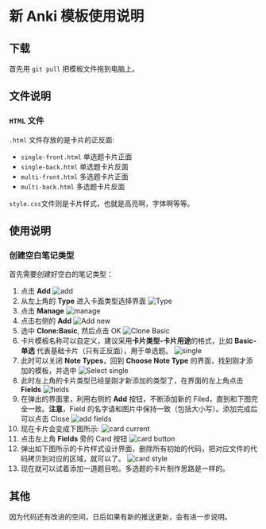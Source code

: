# 新 Anki 模板使用说明

## 下载
首先用 `git pull` 把模板文件拖到电脑上。

## 文件说明
### `HTML` 文件
`.html` 文件存放的是卡片的正反面:
- `single-front.html` 单选题卡片正面
- `single-back.html`  单选题卡片反面
- `multi-front.html`  多选题卡片正面
- `multi-back.html`   多选题卡片反面

`style.css`文件则是卡片样式，也就是高亮啊，字体啊等等。

## 使用说明
### 创建空白笔记类型
首先需要创建好空白的笔记类型：
1. 点击 **Add** 
![add](https://github.com/Linerre/Jessie/blob/master/anki/images/add.png)
2. 从左上角的 **Type** 进入卡面类型选择界面
![Type](https://github.com/Linerre/Jessie/blob/master/anki/images/type.png)
1. 点击 **Manage** 
![manage](https://github.com/Linerre/Jessie/blob/master/anki/images/manage.png)
4. 点击右侧的 **Add**
![Add new](https://github.com/Linerre/Jessie/blob/master/anki/images/add-new.png)
5. 选中 **Clone:Basic**, 然后点击 OK
![Clone Basic](https://github.com/Linerre/Jessie/blob/master/anki/images/clone-basice.png)
1. 卡片模板名称可以自定义，建议采用**卡片类型-卡片用途**的格式，比如 **Basic-单选** 代表基础卡片（只有正反面），用于单选题。
![single](https://github.com/Linerre/Jessie/blob/master/anki/images/single.png)
7. 此时可以关闭 **Note Types**，回到 **Choose Note Type** 的界面，找到刚才添加的模板，并选中
![Select single](https://github.com/Linerre/Jessie/blob/master/anki/images/select%20single.png)
8. 此时左上角的卡片类型已经是刚才新添加的类型了，在界面的左上角点击 **Fields**
![fields](https://github.com/Linerre/Jessie/blob/master/anki/images/Fields.png)
10. 在弹出的界面里，利用右侧的 **Add** 按钮，不断添加新的 Filed，直到和下图完全一致。**注意**，Field 的名字请和图片中保持一致（包括大小写）。添加完成后可以点击 Close
![add fields](https://github.com/Linerre/Jessie/blob/master/anki/images/add%20field.png)
11. 现在卡片会变成下图所示:
![card current](https://github.com/Linerre/Jessie/blob/master/anki/images/card-cur.png)
12. 点击左上角 **Fields** 旁的 Card 按钮
![card button](https://github.com/Linerre/Jessie/blob/master/anki/images/card%20button.png)
13. 弹出如下图所示的卡片样式设计界面，删除所有初始的代码，把对应文件的代码拷贝到对应的区域，就可以了。
![card style](https://github.com/Linerre/Jessie/blob/master/anki/images/cardstyle.png)
14. 现在就可以试着添加一道题目啦。多选题的卡片制作思路是一样的。

## 其他
因为代码还有改进的空间，日后如果有新的推送更新，会有进一步说明。
    